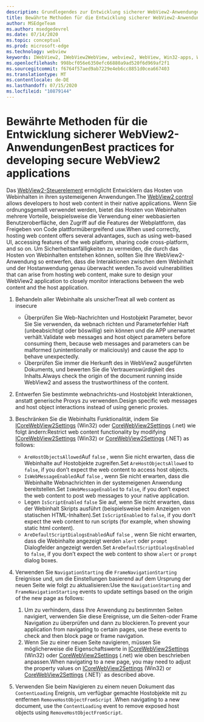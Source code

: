 ```yaml
---
description: Grundlegendes zur Entwicklung sicherer WebView2-Anwendungen
title: Bewährte Methoden für die Entwicklung sicherer WebView2-Anwendungen
author: MSEdgeTeam
ms.author: msedgedevrel
ms.date: 07/14/2020
ms.topic: conceptual
ms.prod: microsoft-edge
ms.technology: webview
keywords: IWebView2, IWebView2WebView, webview2, WebView, Win32-apps, Win32, Edge, ICoreWebView2, ICoreWebView2Host, Browser-Steuerelement, Edge HTML, Sicherheit
ms.openlocfilehash: 998bcf056e6350efc66880a9ad520f6d969af2f1
ms.sourcegitcommit: f6764f57aed9ab7229e4eb6cc8851d0cea667403
ms.translationtype: MT
ms.contentlocale: de-DE
ms.lasthandoff: 07/15/2020
ms.locfileid: "10879144"
---
```

# <span data-ttu-id="3b919-104">Bewährte Methoden für die Entwicklung sicherer WebView2-Anwendungen</span><span class="sxs-lookup"><span data-stu-id="3b919-104">Best practices for developing secure WebView2 applications</span></span>

<span data-ttu-id="3b919-105">Das [WebView2-Steuerelement](https://docs.microsoft.com/microsoft-edge/webview2/) ermöglicht Entwicklern das Hosten von Webinhalten in ihren systemeigenen Anwendungen.</span><span class="sxs-lookup"><span data-stu-id="3b919-105">The [WebView2 control](https://docs.microsoft.com/microsoft-edge/webview2/) allows developers to host web content in their native applications.</span></span> <span data-ttu-id="3b919-106">Wenn Sie ordnungsgemäß verwendet werden, bietet das Hosten von Webinhalten mehrere Vorteile, beispielsweise die Verwendung einer webbasierten Benutzeroberfläche, den Zugriff auf die Features der Webplattform, das Freigeben von Code plattformübergreifend usw.</span><span class="sxs-lookup"><span data-stu-id="3b919-106">When used correctly, hosting web content offers several advantages, such as using web-based UI, accessing features of the web platform, sharing code cross-platform, and so on.</span></span> <span data-ttu-id="3b919-107">Um Sicherheitsanfälligkeiten zu vermeiden, die durch das Hosten von Webinhalten entstehen können, sollten Sie Ihre WebView2-Anwendung so entwerfen, dass die Interaktionen zwischen dem Webinhalt und der Hostanwendung genau überwacht werden.</span><span class="sxs-lookup"><span data-stu-id="3b919-107">To avoid vulnerabilities that can arise from hosting web content, make sure to design your WebView2 application to closely monitor interactions between the web content and the host application.</span></span> 

1. <span data-ttu-id="3b919-108">Behandeln aller Webinhalte als unsicher</span><span class="sxs-lookup"><span data-stu-id="3b919-108">Treat all web content as insecure</span></span>
    - <span data-ttu-id="3b919-109">Überprüfen Sie Web-Nachrichten und Hostobjekt Parameter, bevor Sie Sie verwenden, da webnach richten und Parameterfehler Haft (unbeabsichtigt oder böswillig) sein können und die APP unerwartet verhält.</span><span class="sxs-lookup"><span data-stu-id="3b919-109">Validate web messages and host object parameters before consuming them, because web messages and parameters can be malformed (unintentionally or maliciously) and cause the app to behave unexpectedly.</span></span>
    - <span data-ttu-id="3b919-110">Überprüfen Sie immer die Herkunft des in WebView2 ausgeführten Dokuments, und bewerten Sie die Vertrauenswürdigkeit des Inhalts.</span><span class="sxs-lookup"><span data-stu-id="3b919-110">Always check the origin of the document running inside WebView2 and assess the trustworthiness of the content.</span></span> 

2. <span data-ttu-id="3b919-111">Entwerfen Sie bestimmte webnachrichts-und Hostobjekt Interaktionen, anstatt generische Proxys zu verwenden.</span><span class="sxs-lookup"><span data-stu-id="3b919-111">Design specific web messages and host object interactions instead of using generic proxies.</span></span>

3. <span data-ttu-id="3b919-112">Beschränken Sie die Webinhalts Funktionalität, indem Sie [ICoreWebView2Settings](../reference/win32/0-9-538/icorewebview2settings.md) (Win32) oder [CoreWebView2Settings](../reference/dotnet/0-9-538/microsoft-web-webview2-core-corewebview2settings.md) (.net) wie folgt ändern:</span><span class="sxs-lookup"><span data-stu-id="3b919-112">Restrict web content functionality by modifying [ICoreWebView2Settings](../reference/win32/0-9-538/icorewebview2settings.md) (Win32) or [CoreWebView2Settings](../reference/dotnet/0-9-538/microsoft-web-webview2-core-corewebview2settings.md) (.NET) as follows:</span></span>
    - <span data-ttu-id="3b919-113">`AreHostObjectsAllowed`Auf `false` , wenn Sie nicht erwarten, dass die Webinhalte auf Hostobjekte zugreifen.</span><span class="sxs-lookup"><span data-stu-id="3b919-113">Set `AreHostObjectsAllowed` to `false`, if you don’t expect the web content to access host objects.</span></span>
    - <span data-ttu-id="3b919-114">`IsWebMessageEnabled`Auf `false` , wenn Sie nicht erwarten, dass die Webinhalte Webnachrichten in der systemeigenen Anwendung bereitstellen.</span><span class="sxs-lookup"><span data-stu-id="3b919-114">Set `IsWebMessageEnabled` to `false`, if you don’t expect the web content to post web messages to your native application.</span></span> 
    - <span data-ttu-id="3b919-115">Legen `IsScriptEnabled` `false` Sie auf, wenn Sie nicht erwarten, dass der Webinhalt Skripts ausführt (beispielsweise beim Anzeigen von statischen HTML-Inhalten).</span><span class="sxs-lookup"><span data-stu-id="3b919-115">Set `IsScriptEnabled` to `false`, if you don’t expect the web content to run scripts (for example, when showing static html content).</span></span>
    - <span data-ttu-id="3b919-116">`AreDefaultScriptDialogsEnabled`Auf `false` , wenn Sie nicht erwarten, dass die Webinhalte angezeigt werden `alert` oder `prompt` Dialogfelder angezeigt werden.</span><span class="sxs-lookup"><span data-stu-id="3b919-116">Set `AreDefaultScriptDialogsEnabled` to `false`, if you don’t expect the web content to show `alert` or `prompt` dialog boxes.</span></span>

4. <span data-ttu-id="3b919-117">Verwenden Sie `NavigationStarting` die `FrameNavigationStarting` Ereignisse und, um die Einstellungen basierend auf dem Ursprung der neuen Seite wie folgt zu aktualisieren:</span><span class="sxs-lookup"><span data-stu-id="3b919-117">Use the `NavigationStarting` and `FrameNavigationStarting` events to update settings based on the origin of the new page as follows:</span></span>
    1. <span data-ttu-id="3b919-118">Um zu verhindern, dass Ihre Anwendung zu bestimmten Seiten navigiert, verwenden Sie diese Ereignisse, um die Seiten-oder Frame Navigation zu überprüfen und dann zu blockieren.</span><span class="sxs-lookup"><span data-stu-id="3b919-118">To prevent your application from navigating to certain pages, use these events to check and then block page or frame navigation.</span></span> 
    2. <span data-ttu-id="3b919-119">Wenn Sie zu einer neuen Seite navigieren, müssen Sie möglicherweise die Eigenschaftswerte in [ICoreWebView2Settings](../reference/win32/0-9-538/icorewebview2settings.md) (Win32) oder [CoreWebView2Settings](../reference/dotnet/0-9-538/microsoft-web-webview2-core-corewebview2settings.md) (.net) wie oben beschrieben anpassen.</span><span class="sxs-lookup"><span data-stu-id="3b919-119">When navigating to a new page, you may need to adjust the property values on [ICoreWebView2Settings](../reference/win32/0-9-538/icorewebview2settings.md) (Win32) or [CoreWebView2Settings](../reference/dotnet/0-9-538/microsoft-web-webview2-core-corewebview2settings.md) (.NET)\` as described above.</span></span>

5. <span data-ttu-id="3b919-120">Verwenden Sie beim Navigieren zu einem neuen Dokument das `ContentLoading` Ereignis, um verfügbar gemachte Hostobjekte mit zu entfernen `RemoveHostObjectFromScript` .</span><span class="sxs-lookup"><span data-stu-id="3b919-120">When navigating to a new document, use the `ContentLoading` event to remove exposed host objects using `RemoveHostObjectFromScript`.</span></span> 